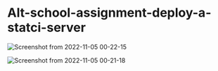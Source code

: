 # Alt-school-assignment-deploy-a-statci-server
![Screenshot from 2022-11-05 00-22-15](https://user-images.githubusercontent.com/60738983/200090912-0ba19d95-ff2c-4011-ac03-02ce76b7f635.png)

![Screenshot from 2022-11-05 00-21-18](https://user-images.githubusercontent.com/60738983/200090922-821492f6-7ebd-4fa0-9f2f-ca99ab951978.png)
